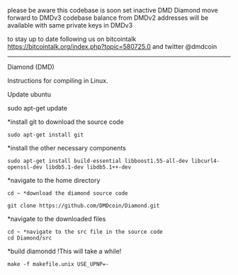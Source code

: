 please be aware this codebase is soon set inactive
DMD Diamond move forward to DMDv3 codebase
balance from DMDv2 addresses will be available with same private keys in DMDv3

to stay up to date following us on bitcointalk 
https://bitcointalk.org/index.php?topic=580725.0
and twitter @dmdcoin


------------------------------------------
Diamond (DMD)

Instructions for compiling in Linux.

Update ubuntu
   
   sudo apt-get update

*install git to download the source code

    sudo apt-get install git

*install the other necessary components

    sudo apt-get install build-essential libboost1.55-all-dev libcurl4-openssl-dev libdb5.1-dev libdb5.1++-dev

*navigate to the home directory

    cd ~ *download the diamond source code

    git clone https://github.com/DMDcoin/Diamond.git

*navigate to the downloaded files

    cd ~ *navigate to the src file in the source code
    cd Diamond/src


*build diamondd !This will take a while!

    make -f makefile.unix USE_UPNP=-
